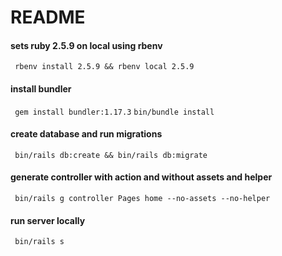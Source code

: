 # README

#### sets ruby 2.5.9 on local using rbenv
  ``` rbenv install 2.5.9 && rbenv local 2.5.9```

#### install bundler 
  ``` gem install bundler:1.17.3```
  ``` bin/bundle install ```   
#### create database and run migrations
 ``` bin/rails db:create && bin/rails db:migrate```

#### generate controller with action and without assets and helper
  ``` bin/rails g controller Pages home --no-assets --no-helper```

#### run server locally
  ``` bin/rails s```